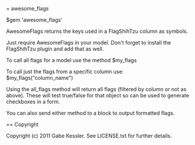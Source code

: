 = awesome_flags
  
  $gem 'awesome_flags'

AwesomeFlags returns the keys used in a FlagShihTzu column as symbols.

Just require AwesomeFlags in your model. Don't forget to install the FlagShihTzu plugin and add that as well.

To call all flags for a model use the method
  $my_flags

To call just the flags from a specific column use:
  $my_flags("column_name")

Using the all_flags method will return all flags (filtered by column or not as above).
These will test true/false for that object so can be used to generate checkboxes in a form.

You can also send either method to a block to output formatted flags.

== Copyright

Copyright (c) 2011 Gabe Kessler. See LICENSE.txt for
further details.

